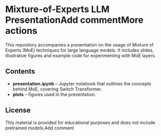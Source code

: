 # Mixture-of-Experts LLM PresentationAdd commentMore actions

This repository accompanies a presentation on the usage of Mixture of Experts (MoE) techniques for large language models. It includes slides, illustrative figures and example code for experimenting with MoE layers.

## Contents

- **presentation.ipynb** – Jupyter notebook that outlines the concepts behind MoE, covering Switch Transformer.
- **plots** – figures used in the presentation.

## License

This material is provided for educational purposes and does not include pretrained models.Add comment
